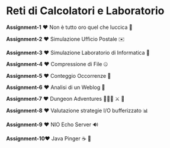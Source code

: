 # Reti di Calcolatori e Laboratorio
**Assignment-1** ❤️ Non è tutto oro quel che luccica 👑

**Assignment-2** ❤️ Simulazione Ufficio Postale ✉️

**Assignment-3** ❤️ Simulazione Laboratorio di Informatica 💾

**Assignment-4** ❤️ Compressione di File 🤐

**Assignment-5** ❤️ Conteggio Occorrenze 🧮

**Assignment-6** ❤️ Analisi di un Weblog 🧾

**Assignment-7** ❤️ Dungeon Adventures 🧙🏼‍♂️ ⚔️ 🐉

**Assignment-8** ❤️ Valutazione strategie I/O bufferizzato 📊

**Assignment-9** ❤️ NIO Echo Server 🔊

**Assignment-10**❤️ Java Pinger ☕ 🏓
